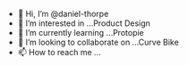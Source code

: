 - 👋 Hi, I’m @daniel-thorpe
- 👀 I’m interested in ...Product Design
- 🌱 I’m currently learning ...Protopie
- 💞️ I’m looking to collaborate on ...Curve Bike
- 📫 How to reach me ...

<!---
daniel-thorpe/daniel-thorpe is a ✨ special ✨ repository because its `README.md` (this file) appears on your GitHub profile.
You can click the Preview link to take a look at your changes.
--->
